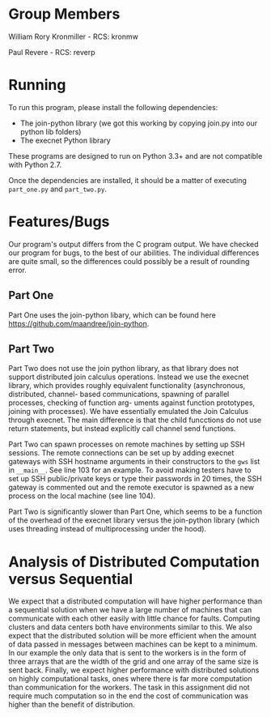 # Group Members

William Rory Kronmiller - RCS: kronmw

Paul Revere - RCS: reverp

# Running

To run this program, please install the following dependencies:

- The join-python library (we got this working by copying join.py into our python lib folders)
- The execnet Python library

These programs are designed to run on Python 3.3+ and are not compatible with
Python 2.7.

Once the dependencies are installed, it should be a matter of executing
`part_one.py` and `part_two.py`.

# Features/Bugs

Our program's output differs from the C program output. We have checked our
program for bugs, to the best of our abilities. The individual differences are
quite small, so the differences could possibly be a result of rounding error.

## Part One

Part One uses the join-python libary, which can be found here
<https://github.com/maandree/join-python>.

## Part Two

Part Two does not use the join python library, as that library does not support
distributed join calculus operations. Instead we use the execnet library, which
provides roughly equivalent functionality (asynchronous, distributed, channel-
based communications, spawning of parallel processes, checking of function arg-
uments against function prototypes, joining with processes). We have essentially
emulated the Join Calculus through execnet. The main difference is that the
child funcctions do not use return statements, but instead explicitly call
channel send functions.

Part Two can spawn processes on remote machines by setting up SSH sessions. The
remote connections can be set up by adding execnet gateways with SSH hostname
arguments in their constructors to the `gws` list in `__main__`. See line 103
for an example. To avoid making testers have to set up SSH public/private keys
or type their passwords in 20 times, the SSH gateway is commented out and the
remote executor is spawned as a new process on the local machine (see line
104).

Part Two is significantly slower than Part One, which seems to be a function of
the overhead of the execnet library versus the join-python library (which uses
threading instead of multiprocessing under the hood).

# Analysis of Distributed Computation versus Sequential

We expect that a distributed computation will have higher performance than a
sequential solution when we have a large number of machines that can communicate
with each other easily with little chance for faults. Computing clusters and
data centers both have environments similar to this. We also expect that the
distributed solution will be more efficient when the amount of data passed in
messages between machines can be kept to a minimum. In our example the only data
that is sent to the workers is in the form of three arrays that are the width of
the grid and one array of the same size is sent back. Finally, we expect higher
performance with distributed solutions on highly computational tasks, ones where
there is far more computation than communication for the workers. The task in
this assignment did not require much computation so in the end the cost of
communication was higher than the benefit of distribution.
